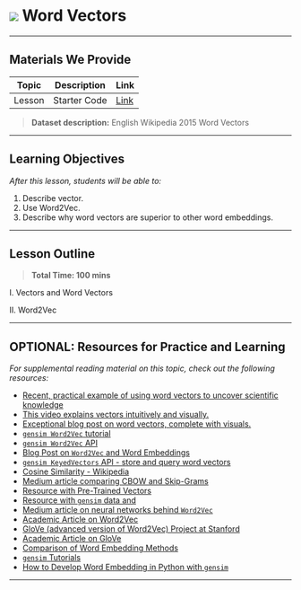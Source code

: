 # ![](https://ga-dash.s3.amazonaws.com/production/assets/logo-9f88ae6c9c3871690e33280fcf557f33.png) Word Vectors

---

## Materials We Provide


| Topic | Description | Link |
| --- | --- | --- |
| Lesson | Starter Code | [Link](./starter-code.ipynb)||

> **Dataset description:** English Wikipedia 2015 Word Vectors

---

## Learning Objectives

*After this lesson, students will be able to:*

1. Describe vector.
2. Use Word2Vec.
3. Describe why word vectors are superior to other word embeddings.

---

## Lesson Outline

> **Total Time: 100 mins**

I. Vectors and Word Vectors

II. Word2Vec

---

## OPTIONAL: Resources for Practice and Learning

*For supplemental reading material on this topic, check out the following resources:*

- [Recent, practical example of using word vectors to uncover scientific knowledge](https://techxplore.com/news/2019-07-machine-learning-algorithms-uncover-hidden-scientific.html)
- [This video explains vectors intuitively and visually.](https://www.youtube.com/watch?v=fNk_zzaMoSs)
- [Exceptional blog post on word vectors, complete with visuals.](https://blog.acolyer.org/2016/04/21/the-amazing-power-of-word-vectors/)
- [`gensim Word2Vec` tutorial](https://rare-technologies.com/word2vec-tutorial/)
- [`gensim Word2Vec` API](https://radimrehurek.com/gensim/models/word2vec.html)
- [Blog Post on `Word2Vec` and Word Embeddings](https://skymind.ai/wiki/word2vec)
- [`gensim KeyedVectors` API - store and query word vectors](https://radimrehurek.com/gensim/models/keyedvectors.html)
- [Cosine Similarity - Wikipedia](https://en.wikipedia.org/wiki/Cosine_similarity)
- [Medium article comparing CBOW and Skip-Grams](https://towardsdatascience.com/introduction-to-word-embedding-and-word2vec-652d0c2060fa)
- [Resource with Pre-Trained Vectors](https://github.com/alexandres/lexvec#pre-trained-vectors)
- [Resource with `gensim` data and ](https://github.com/RaRe-Technologies/gensim-data)
- [Medium article on neural networks behind `Word2Vec`](https://medium.com/explore-artificial-intelligence/word2vec-a-baby-step-in-deep-learning-but-a-giant-leap-towards-natural-language-processing-40fe4e8602ba)
- [Academic Article on Word2Vec](https://papers.nips.cc/paper/5021-distributed-representations-of-words-and-phrases-and-their-compositionality.pdf)
- [GloVe (advanced version of Word2Vec) Project at Stanford](https://nlp.stanford.edu/projects/glove/)
- [Academic Article on GloVe](https://nlp.stanford.edu/pubs/glove.pdf)
- [Comparison of Word Embedding Methods](https://machinelearningmastery.com/what-are-word-embeddings/)
- [`gensim` Tutorials](https://radimrehurek.com/gensim/tutorial.html)
- [How to Develop Word Embedding in Python with `gensim`](https://machinelearningmastery.com/develop-word-embeddings-python-gensim/)

---

